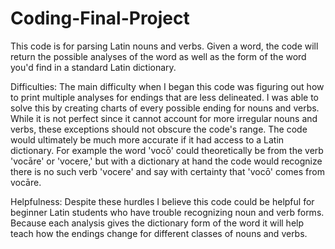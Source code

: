 # Coding-Final-Project
This code is for parsing Latin nouns and verbs. Given a word, the code will return the possible analyses of the word as well as the form of the word you'd find in a standard Latin dictionary. 

Difficulties:
The main difficulty when I began this code was figuring out how to print multiple analyses for endings that are less delineated. I was able to solve this by creating charts of every possible ending for nouns and verbs. While it is not perfect since it cannot account for more irregular nouns and verbs, these exceptions should not obscure the code's range. The code would ultimately be much more accurate if it had access to a Latin dictionary. For example the word 'vocō' could theoretically be from the verb 'vocāre' or 'vocere,' but with a dictionary at hand the code would recognize there is no such verb 'vocere' and say with certainty that 'vocō' comes from vocāre. 

Helpfulness:
Despite these hurdles I believe this code could be helpful for beginner Latin students who have trouble recognizing noun and verb forms. Because each analysis gives the dictionary form of the word it will help teach how the endings change for different classes of nouns and verbs. 
